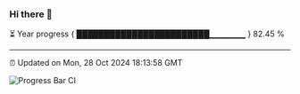 ### Hi there 👋

⏳ Year progress { ████████████████████████▁▁▁▁▁▁ } 82.45 %

---

⏰ Updated on Mon, 28 Oct 2024 18:13:58 GMT

![Progress Bar CI](https://github.com/Shyam-Makwana/GitHub-Actions-Demo/workflows/Progress%20Bar%20CI/badge.svg)
